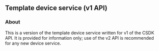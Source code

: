 ## Template device service (v1 API)

### About

This is a version of the template device service written for v1 of the CSDK API.
It is provided for information only; use of the v2 API is recommended for any
new device service.
